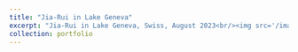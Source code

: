 ```yaml
---
title: "Jia-Rui in Lake Geneva"
excerpt: "Jia-Rui in Lake Geneva, Swiss, August 2023<br/><img src='/images/photo.jpg'>"
collection: portfolio
---
```

